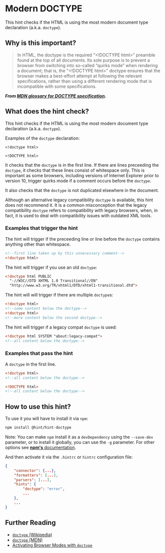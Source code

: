 # Modern DOCTYPE

This hint checks if the HTML is using the most modern document type
declaration (a.k.a. `doctype`).

## Why is this important?

> In HTML, the doctype is the required "\<!DOCTYPE html>" preamble
found at the top of all documents. Its sole purpose is to prevent
a browser from switching into so-called “quirks mode” when rendering
a document; that is, the "\<!DOCTYPE html>" doctype ensures that
the browser makes a best-effort attempt at following the relevant
specifications, rather than using a different rendering mode that
is incompatible with some specifications.

***From [MDN glossary for DOCTYPE specification][docmdn].***

## What does the hint check?

This hint checks if the HTML is using the most modern document type
declaration (a.k.a. `doctype`).

Examples of the `doctype` declaration:

`<!doctype html>`

`<!DOCTYPE html>`

It checks that the `doctype` is in the first line. If there
are lines preceeding the `doctype`, it checks that these lines
consist of whitespace only. This is important as some browsers,
including versions of Internet Explorer prior to version 10,
trigger quirks mode if a comment occurs before the `doctype`.

It also checks that the `doctype` is not duplicated elsewhere
in the document.

Although an alternative legacy compatibility `doctype` is available,
this hint does not recommend it. It is a common misconception that
the legacy compatibility `doctype` refers to compatibility with
legacy browsers, when, in fact, it is used to deal with compatibility
issues with outdated XML tools.

### Examples that **trigger** the hint

The hint will trigger if the preceeding line or line before the
`doctype` contains anything other than whitespace.

```html
<!--first line taken up by this unnecessary comment-->
<!doctype html>
```

The hint will trigger if you use an old `doctype`:

```html
<!doctype html PUBLIC
  "-//W3C//DTD XHTML 1.0 Transitional//EN"
  "http://www.w3.org/TR/xhtml1/DTD/xhtml1-transitional.dtd">
```

The hint will will trigger if there are multiple `doctype`s:

```html
<!doctype html>
<!--some content below the doctype-->
<!doctype html>
<!--more content below the second doctype-->
```

The hint will trigger if a legacy compat `doctype` is used:

```html
<!doctype html SYSTEM "about:legacy-compat">
<!--all content below the doctype-->
```

### Examples that **pass** the hint

A `doctype` in the first line.

```html
<!doctype html>
<!--all content below the doctype-->
```

```html
<!DOCTYPE html>
<!--all content below the doctype-->
```

## How to use this hint?

To use it you will have to install it via `npm`:

```bash
npm install @hint/hint-doctype
```

Note: You can make `npm` install it as a `devDependency` using
the `--save-dev` parameter, or to install it globally, you can
use the `-g` parameter. For other options see [**npm's**
documentation][npm docs].

And then activate it via the `.hintrc` or `hintrc`
configuration file:

```json
{
    "connector": {...},
    "formatters": [...],
    "parsers": [...],
    "hints": {
        "doctype": "error",
        ...
    },
    ...
}
```

## Further Reading

* [`doctype` (Wikipedia)][docwiki]
* [`doctype` (MDN)][docmdn]
* [Activating Browser Modes with `doctype`][hsivonen]

<!-- Link labels: -->

[docmdn]: https://developer.mozilla.org/en-US/docs/Glossary/DOCTYPE
[docwiki]: https://en.wikipedia.org/wiki/Document_type_declaration
[hsivonen]: https://hsivonen.fi/doctype/
[npm docs]: https://docs.npmjs.com/cli/install

